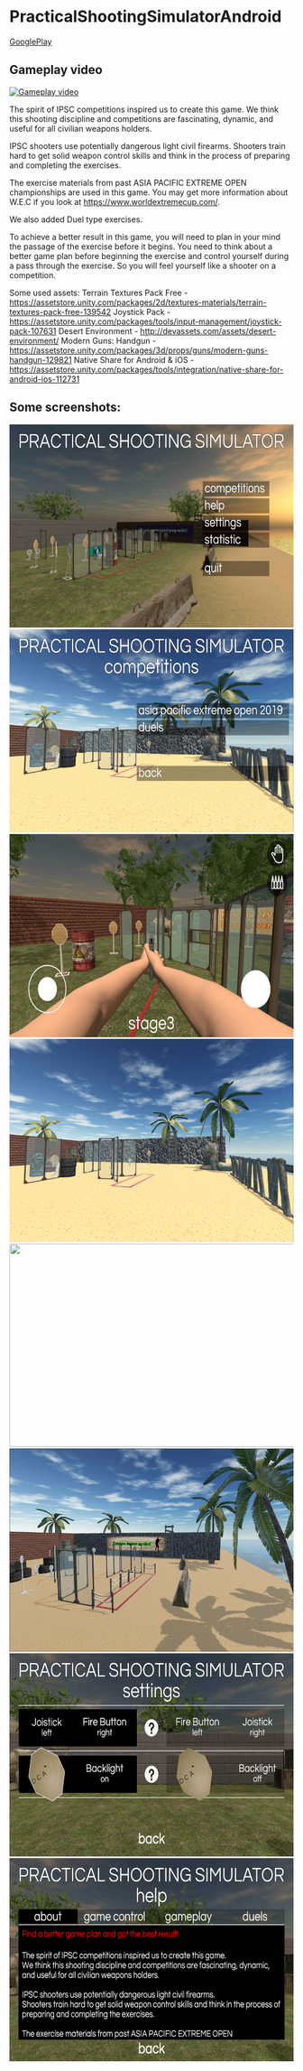 # PracticalShootingSimulatorAndroid

[GooglePlay](https://play.google.com/store/apps/details?id=com.avsappdevelopment.pss)<br />

Gameplay video
-----------------------------
[![Gameplay video](https://img.youtube.com/vi/sYS8l-Vmv_g/maxresdefault.jpg)](https://youtu.be/sYS8l-Vmv_g)<br />


The spirit of IPSC competitions inspired us to create this game. 
We think this shooting discipline and competitions are fascinating, dynamic, and useful for all civilian weapons holders.

IPSC shooters use potentially dangerous light civil firearms. 
Shooters train hard to get solid weapon control skills and think in the process of preparing and completing the exercises.

The exercise materials from past ASIA PACIFIC EXTREME OPEN championships are used in this game. You may get more information about W.E.C if you look at https://www.worldextremecup.com/.

We also added Duel type exercises.

To achieve a better result in this game, you will need to plan in your mind the passage of the exercise before it begins. You need to think about a better game plan before beginning the exercise and control yourself during a pass through the exercise. So you will feel yourself like a shooter on a competition.

Some used assets:
Terrain Textures Pack Free - https://assetstore.unity.com/packages/2d/textures-materials/terrain-textures-pack-free-139542
Joystick Pack - https://assetstore.unity.com/packages/tools/input-management/joystick-pack-107631
Desert Environment - http://devassets.com/assets/desert-environment/
Modern Guns: Handgun - https://assetstore.unity.com/packages/3d/props/guns/modern-guns-handgun-129821
Native Share for Android & iOS - https://assetstore.unity.com/packages/tools/integration/native-share-for-android-ios-112731

Some screenshots:
---------------------------------
<img src="/01_main.jpg"  height="360" width="640">
<img src="/02_events.jpg"  height="360" width="640">
<img src="/05_level.jpg"  height="360" width="640">
<img src="/2017BackgroundLarge.png"  height="360" width="640">
<img src="/duelBackgroundLarge.png"  height="360" width="640">
<img src="/eventsBackgroundLarge.png"  height="360" width="640">
<img src="/04_settings.jpg"  height="360" width="640">
<img src="/03_help.jpg"  height="360" width="640">

